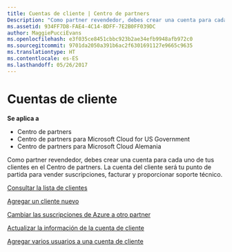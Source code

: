 ```yaml
---
title: Cuentas de cliente | Centro de partners
Description: "Como partner revendedor, debes crear una cuenta para cada uno de tus clientes en el Centro de partners. La cuenta del cliente será tu punto de partida para vender suscripciones, facturar y proporcionar soporte técnico."
ms.assetid: 934FF7D8-FAE4-4C14-8DFF-7E2B0FF039DC
author: MaggiePucciEvans
ms.openlocfilehash: e3f035ce8451cbbc923b2ae34efb9948afb972c0
ms.sourcegitcommit: 9701da2050a391b6ac2f6301691127e9665c9635
ms.translationtype: HT
ms.contentlocale: es-ES
ms.lasthandoff: 05/26/2017
---
```

# <a name="customer-accounts"></a>Cuentas de cliente

**Se aplica a**

-  Centro de partners
-  Centro de partners para Microsoft Cloud for US Government
-  Centro de partners para Microsoft Cloud Alemania

Como partner revendedor, debes crear una cuenta para cada uno de tus clientes en el Centro de partners. La cuenta del cliente será tu punto de partida para vender suscripciones, facturar y proporcionar soporte técnico.

[Consultar la lista de clientes](see-your-customer-list.md)

[Agregar un cliente nuevo](add-a-new-customer.md)

[Cambiar las suscripciones de Azure a otro partner](switch-azure-subscriptions-to-a-different-partner.md)

[Actualizar la información de la cuenta de cliente](update-customer-account-info.md)

[Agregar varios usuarios a una cuenta de cliente](adding-multiple-users-to-a-customer-account.md)

